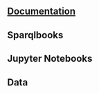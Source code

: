 ## [Documentation](https://github.com/enaxorb/esportplayers/tree/main/Documentation)
## Sparqlbooks
## Jupyter Notebooks
## Data